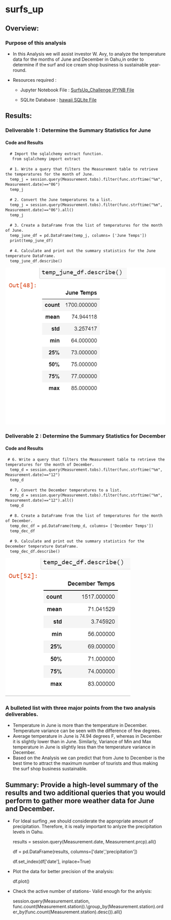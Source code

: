# surfs_up
## Overview:
### Purpose of this analysis
 - In this Analysis we will assist investor W. Avy, to analyze the temperature data for the months of June and December in Oahu,in order to determine if the surf      and ice cream shop business is sustainable year-round.
 - Resources required : 
 
      - Jupyter Notebook File : [SurfsUp_Challenge IPYNB File](SurfsUp_Challenge.ipynb)
        
      - SQLite Database : [hawaii SQLite File](hawaii.sqlite)

## Results: 
### Deliverable 1 : Determine the Summary Statistics for June
#### Code and Results
      # Import the sqlalchemy extract function.
       from sqlalchemy import extract

      # 1. Write a query that filters the Measurement table to retrieve the temperatures for the month of June. 
      temp_j = session.query(Measurement.tobs).filter(func.strftime("%m", Measurement.date)=="06")
      temp_j
      
      # 2. Convert the June temperatures to a list.
      temp_j = session.query(Measurement.tobs).filter(func.strftime("%m", Measurement.date)=="06").all()
      temp_j
      
      # 3. Create a DataFrame from the list of temperatures for the month of June. 
      temp_june_df = pd.DataFrame(temp_j, columns= ['June Temps'])
      print(temp_june_df)
      
      # 4. Calculate and print out the summary statistics for the June temperature DataFrame.
      temp_june_df.describe()
      
![Test Image](/Resources/June_Temps.png)

### Deliverable 2 : Determine the Summary Statistics for December
#### Code and Results

     # 6. Write a query that filters the Measurement table to retrieve the temperatures for the month of December.
      temp_d = session.query(Measurement.tobs).filter(func.strftime("%m", Measurement.date)=="12")
      temp_d
      
      # 7. Convert the December temperatures to a list.
      temp_d = session.query(Measurement.tobs).filter(func.strftime("%m", Measurement.date)=="12").all()
      temp_d
      
      # 8. Create a DataFrame from the list of temperatures for the month of December. 
      temp_dec_df = pd.DataFrame(temp_d, columns= ['December Temps'])
      temp_dec_df
      
      # 9. Calculate and print out the summary statistics for the Decemeber temperature DataFrame.
      temp_dec_df.describe()

![Test Image](/Resources/December_Temps.png)

### A bulleted list with three major points from the two analysis deliverables. 
   - Temperature in June is more than the temperature in December. Temperature variance can be seen with the difference of few degrees.
   - Average temperature in June is 74.94 degrees F, whereas in December it is slightly lower than in June. Similarly,  Variance of  Min and Max temperature in June      is slightly less than the temperature variance in December. 
   - Based on the Analysis we can predict that from June to December is the best time to attract the maximum number of tourists and thus making the surf shop            business sustainable.
  
## Summary: Provide a high-level summary of the results and two additional queries that you would perform to gather more weather data for June and December.
   - For Ideal surfing ,we should considerate the appropriate amount of precipitation. Therefore, it is really important to anlyze the precipitation levels in Oahu.
   
       results = session.query(Measurement.date, Measurement.prcp).all()
       
       df = pd.DataFrame(results, columns=['date','precipitation'])
       
       df.set_index(df['date'], inplace=True)
   
   - Plot the data for better precision of the analysis:
   
       df.plot()
      
   - Check the active number of stations- Valid enough for the anlysis:
   
       session.query(Measurement.station, func.count(Measurement.station)).\group_by(Measurement.station).order_by(func.count(Measurement.station).desc()).all()
        

